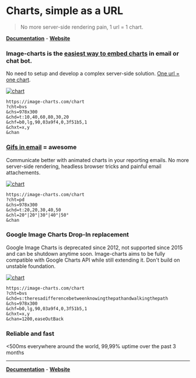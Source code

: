 # Charts, simple as a URL

> No more server-side rendering pain, 1 url = 1 chart.

**[Documentation](https://image-charts.com/documentation)** - **[Website](https://image-charts.com)** 

### Image-charts is the [easiest way to embed charts](https://image-charts.com/documentation#getting-started) in **email** or **chat bot**.

  No need to setup and develop a complex server-side solution. [One url = one chart](https://image-charts.com/chart?cht=bvs&chs=978x300&chd=t:10,40,60,80,30,20&chf=b0,lg,90,03a9f4,0,3f51b5,1&chxt=x,y&chan).
  
[![chart](https://image-charts.com/chart?cht=bvs&chs=978x300&chd=t:10,40,60,80,30,20&chf=b0,lg,90,03a9f4,0,3f51b5,1&chxt=x,y&chan)](https://image-charts.com/chart?cht=bvs&chs=978x300&chd=t:10,40,60,80,30,20&chf=b0,lg,90,03a9f4,0,3f51b5,1&chxt=x,y&chan)

```
https://image-charts.com/chart
?cht=bvs
&chs=978x300
&chd=t:10,40,60,80,30,20
&chf=b0,lg,90,03a9f4,0,3f51b5,1
&chxt=x,y
&chan
```

### [**Gifs in email**](https://image-charts.com/documentation#chart-gif-animation) = awesome
  
  Communicate better with animated charts in your reporting emails. No more server-side rendering, headless browser tricks and painful email attachements.
  
[![chart](https://image-charts.com/chart?cht=pd&chs=978x300&chd=t:20,20,30,40,50&chl=20%C2%B0%7C20%C2%B0%7C30%C2%B0%7C40%C2%B0%7C50%C2%B0&chan)](https://image-charts.com/chart?cht=pd&chs=978x300&chd=t:20,20,30,40,50&chl=20%C2%B0%7C20%C2%B0%7C30%C2%B0%7C40%C2%B0%7C50%C2%B0&chan)

```
https://image-charts.com/chart
?cht=pd
&chs=978x300
&chd=t:20,20,30,40,50
&chl=20°|20°|30°|40°|50°
&chan
```

### Google Image Charts Drop-In replacement

  Google Image Charts is deprecated since 2012, not supported since 2015 and can be shutdown anytime soon. Image-charts aims to be fully compatible with Google Charts API while still extending it. Don't build on unstable foundation.
  
[![chart](https://image-charts.com/chart?cht=bvs&chd=s:theresadifferencebetweenknowingthepathandwalkingthepath&chs=978x300&chf=b0,lg,90,03a9f4,0,3f51b5,1&chxt=x,y&chan=1200,easeOutBack)](https://image-charts.com/chart?cht=bvs&chd=s:theresadifferencebetweenknowingthepathandwalkingthepath&chs=978x300&chf=b0,lg,90,03a9f4,0,3f51b5,1&chxt=x,y&chan=1200,easeOutBack)

```
https://image-charts.com/chart
?cht=bvs
&chd=s:theresadifferencebetweenknowingthepathandwalkingthepath
&chs=978x300
&chf=b0,lg,90,03a9f4,0,3f51b5,1
&chxt=x,y
&chan=1200,easeOutBack
```

### Reliable and fast

  <500ms everywhere around the world, 99,99% uptime over the past 3 months

-----------------------------

**[Documentation](https://image-charts.com/documentation)** - **[Website](https://image-charts.com)** 
